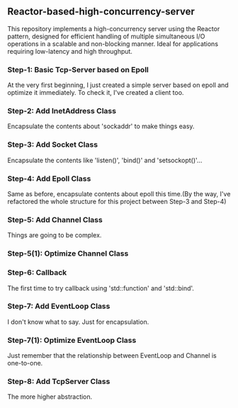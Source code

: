 ## Reactor-based-high-concurrency-server
This repository implements a high-concurrency server using the Reactor pattern, designed for efficient handling of multiple simultaneous I/O operations in a scalable and non-blocking manner. Ideal for applications requiring low-latency and high throughput.

### Step-1: Basic Tcp-Server based on Epoll
At the very first beginning, I just created a simple server based on epoll and optimize it immediately. To check it, I've created a client too.

### Step-2: Add InetAddress Class
Encapsulate the contents about 'sockaddr' to make things easy.

### Step-3: Add Socket Class
Encapsulate the contents like 'listen()', 'bind()' and 'setsockopt()'...

### Step-4: Add Epoll Class
Same as before, encapsulate contents about epoll this time.(By the way, I've refactored the whole structure for this project between Step-3 and Step-4)

### Step-5: Add Channel Class
Things are going to be complex.

### Step-5(1): Optimize Channel Class

### Step-6: Callback
The first time to try callback using 'std::function' and 'std::bind'.

### Step-7: Add EventLoop Class
I don't know what to say. Just for encapsulation.

### Step-7(1): Optimize EventLoop Class
Just remember that the relationship between EventLoop and Channel is one-to-one.

### Step-8: Add TcpServer Class
The more higher abstraction.
